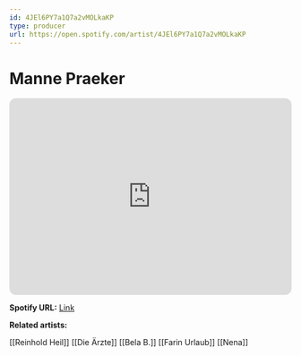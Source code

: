 ```yaml
---
id: 4JEl6PY7a1Q7a2vMOLkaKP
type: producer
url: https://open.spotify.com/artist/4JEl6PY7a1Q7a2vMOLkaKP
---
```

# Manne Praeker

<iframe style="border-radius:12px" src="https://open.spotify.com/embed/artist/4JEl6PY7a1Q7a2vMOLkaKP" width="100%" height="352" frameBorder="0" allowfullscreen="" allow="autoplay; clipboard-write; encrypted-media; fullscreen; picture-in-picture" loading="lazy"></iframe>

**Spotify URL:** [Link](https://open.spotify.com/artist/4JEl6PY7a1Q7a2vMOLkaKP)

**Related artists:**

[[Reinhold Heil]]
[[Die Ärzte]]
[[Bela B.]]
[[Farin Urlaub]]
[[Nena]]
